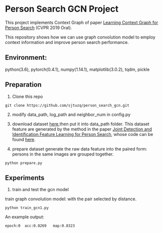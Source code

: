 # Person Search GCN Project
This project implements Context Graph of paper [Learning Context Graph for Person Search](https://arxiv.org/abs/1904.01830) (CVPR 2019 Oral). 

This repository shows how we can use graph convolution model to employ context information and improve person search performance. 


## Environment:
python(3.6),
pytorch(0.4.1),
numpy(1.14.1), 
matplotlib(3.0.2),
tqdm,
pickle


## Preparation

1. Clone this repo 

  ```Shell
  git clone https://github.com/sjtuzq/person_search_gcn.git
  ```

2. modify data_path, log_path and neighbor_num in config.py

3. download dataset [here](https://drive.google.com/open?id=1-pjZd-bZFTqV2F_34jr0q77-iEmjE4P5),then put it into data_path folder. This dataset feature are generated by the method in the paper [Joint Detection and Identification Feature Learning for Person Search](https://arxiv.org/abs/1604.01850), whose code can be found [here](https://github.com/ShuangLI59/person\_search).

4. prepare dataset 
  generate the raw data feature into the paired form: persons in the same images are grouped together.

  ```Shell
  python prepare.py
  ```

## Experiments

1. train and test the gcn model

  train graph convolution model: with the pair selected by distance.

  ```Shell
  python train_gcn1.py
  ```
  An example output:

  ```Shell
  epoch:0  acc:0.8269   map:0.8323
  ```
